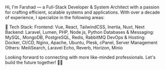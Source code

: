 Hi, I'm Farshad — a Full-Stack Developer & System Architect with a passion for crafting efficient, scalable systems and applications. With over a decade of experience, I specialize in the following areas:

🚀 Tech Stack:
Frontend: Vue, React, TailwindCSS, Inertia, Nuxt, Next
Backend: Laravel, Lumen, PHP, Node.js, Python
Databases & Messaging: MySQL, MongoDB, PostgreSQL, Redis, RabbitMQ
DevOps & Hosting: Docker, CI/CD, Nginx, Apache, Ubuntu, Plesk, cPanel, Server Management
Others: MeiliSearch, Laravel Echo, Reverb, Horizon, Minio

Looking forward to connecting with more like-minded professionals. Let's build the future together! 💼🚀

